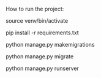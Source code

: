 How to run the project:

source venv/bin/activate

pip install -r requirements.txt

python manage.py makemigrations

python manage.py migrate

python manage.py runserver
